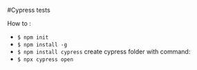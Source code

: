 #Cypress tests

How to :
- `$ npm init`
- `$ npm install -g`
- `$ npm install cypress`
create cypress folder with command:
- `$ npx cypress open`